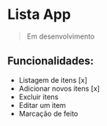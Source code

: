 # Lista App

> Em desenvolvimento
> 
## Funcionalidades:

- Listagem de itens [x]
- Adicionar novos itens [x]
- Excluir itens
- Editar um item
- Marcação de feito
